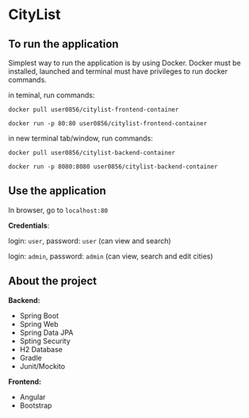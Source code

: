 # CityList

## To run the application

Simplest way to run the application is by using Docker. Docker must be installed, launched and terminal must have privileges to run docker commands.

in teminal, run commands:

`docker pull user0856/citylist-frontend-container`

`docker run -p 80:80 user0856/citylist-frontend-container`

in new terminal tab/window, run commands:

`docker pull user0856/citylist-backend-container`

`docker run -p 8080:8080 user0856/citylist-backend-container`

## Use the application

In browser, go to `localhost:80`

**Credentials**: 

login: `user`, password: `user` (can view and search)

login: `admin`, password: `admin` (can view, search and edit cities)

## About the project

**Backend:**

- Spring Boot
- Spring Web
- Spring Data JPA
- Spting Security
- H2 Database
- Gradle
- Junit/Mockito

**Frontend:**

- Angular
- Bootstrap


